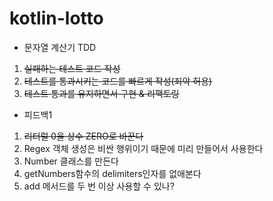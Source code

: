 # kotlin-lotto

* 문자열 계산기 TDD

1. ~~실패하는 테스트 코드 작성~~
2. ~~테스트를 통과시키는 코드를 빠르게 작성(죄악 허용)~~
3. ~~테스트 통과를 유지하면서 구현 & 리팩토링~~

* 피드백1
1. ~~리터럴 0을 상수 ZERO로 바꾼다~~
2. Regex 객체 생성은 비싼 행위이기 때문에 미리 만들어서 사용한다
3. Number 클래스를 만든다
4. getNumbers함수의 delimiters인자를 없애본다
5. add 메서드를 두 번 이상 사용할 수 있나?

